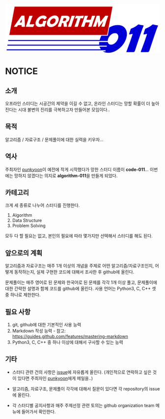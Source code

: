 ![logo](https://github.com/algorithm-011/notice/blob/master/algo011.JPG)

# NOTICE

## 소개

오프라인 스터디는 시공간의 제약을 이길 수 없고, 온라인 스터디는 망할 확률이 더 높아진다는 시대 불변의 진리를 극복하고자 만들어본 모임이다..

## 목적

알고리즘 / 자료구조 / 문제풀이에 대한 실력을 키우자...

## 역사

주최자인 [punkyoon](https://github.com/punkyoon)이 예전에 작게 시작했다가 망한 스터디 이름이 **code-011**... 이번에는 망하지 않겠다는 의지로 **algorithm-011**을 만들게 되었다.

## 카테고리

크게 세 종류로 나누어 스터디를 진행한다.

1. Algorithm
2. Data Structure
3. Problem Solving

모두 다 할 필요는 없고, 본인의 필요에 따라 몇가지만 선택해서 스터디를 해도 된다.

## 앞으로의 계획

알고리즘과 자료구조는 매주 1개 이상의 개념을 주제로 어떤 알고리즘/자료구조인지, 어떻게 동작하는지, 실제 구현한 코드에 대해서 조사한 후 github에 올린다.

문제풀이는 매주 영어로 된 문제와 한국어로 된 문제를 각각 1개 이상 풀고, 문제풀이에 대한 간략한 설명과 함께 코드를 github에 올린다. 사용 언어는 Python3, C, C++ 셋 중 하나로 제한한다.

## 필요 사항

1. git, github에 대한 기본적인 사용 능력
2. Markdown 작성 능력 - 참고: https://guides.github.com/features/mastering-markdown
3. Python3, C, C++ 중 하나 이상에 대해서 구사할 수 있는 능력

## 기타

- 스터디 관련 건의 사항은 [issue](https://github.com/algorithm-011/notice)에 자유롭게 올린다. (개인적으로 연락하고 싶은 것이 있다면 주최자인 [punkyoon](https://github.com/punkyoon)에게 메일을..)

- 알고리즘, 자료구조, 문제풀이 각각에 대해서 질문이 있다면 각 repository의 issue에 올린다.

- 각 스터디별 공지사항과 매주 주제선정 관련 토의는 github organization team 메뉴에 들어가서 확인한다.
